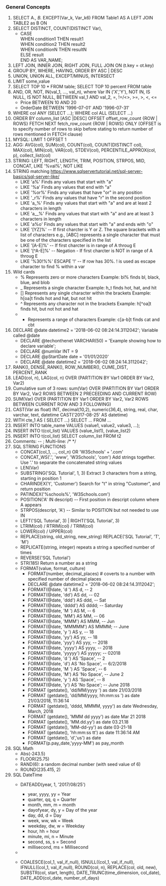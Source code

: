 ### General Concepts
1. SELECT A.*, B.* EXCEPT(Var_k, Var_k6) FROM Table1 AS A LEFT JOIN TABLE2 as B ON 
2. SELECT DISTINCT, COUNT(DISTINCT Var), 
   * CASE </br>
    WHEN condition1 THEN result1 </br>
    WHEN condition2 THEN result2 </br>
    WHEN conditionN THEN resultN </br>
    ELSE result </br>
    END AS VAR_NAME; </br>
3. LEFT JOIN, INNER JOIN, RIGHT JOIN, FULL JOIN ON (t.key = ot.key)
4. GROUP BY, WHERE, HAVING, ORDER BY ASC | DESC
5. UNION, UNION ALL, EXCEPT/MINUS, INTERSECT
6. LIMIT some_value
7. SELECT TOP 10 * FROM table; SELECT TOP 10 percent FROM table
8. AND, OR, NOT, IN(val_1, ..., val_n), where Var IN ('X','Y'), NOT IN, IS NULL, IS NOT NULL, BETWEEN val_1 AND val_2, =, !=/<>, >=, >, <, <=
    * Price BETWEEN 10 AND 20
    * OrderDate BETWEEN '1996-07-01' AND '1996-07-31'
9. WHERE col ANY (SELECT ...); WHERE col ALL (SELECT ...)
10. ORDER BY column_list [ASC |DESC] OFFSET offset_row_count {ROW | ROWS} FETCH NEXT fetch_row_count {ROW | ROWS} ONLY  (OFFSET is to specify number of rows to skip before stating to return number of rows mentioned in FETCH clause) 
11. MYSQL: LIMIT 1 OFFSET 1
12. AGG: AVG(col), SUM(col), COUNT(col), COUNT(DISTINCT col), MAX(col), MIN(col), VAR(col), STDEV(col), PERCENTILE_APPROX(col, p), collect_list(col)
13. STRING: LEFT, RIGHT, LENGTH, TRIM, POSITION, STRPOS, MID, CONCAT, LIKE '%val%', NOT LIKE
14. STRING matching https://www.sqlservertutorial.net/sql-server-basics/sql-server-like/
    * LIKE 'a%'	Finds any values that start with "a"
    * LIKE '%a'	Finds any values that end with "a"
    * LIKE '%or%'	Finds any values that have "or" in any position
    * LIKE '_r%'	Finds any values that have "r" in the second position
    * LIKE 'a_%'	Finds any values that start with "a" and are at least 2 characters in length
    * LIKE 'a__%'	Finds any values that start with "a" and are at least 3 characters in length
    * LIKE 'a%o'	Finds any values that start with "a" and ends with "o"
    * LIKE '[YZ]%' -- If first charcter is Y or Z. The square brackets with a list of characters e.g., [ABC] represents a single character that must be one of the characters specified in the list
    * LIKE '[A-E]%' -- If first charcter is in range of A throug E
    * LIKE '[^A-E]%' -- Negation -  If first charcter is NOT in range of A throug E
    * LIKE '%30!%%'  ESCAPE '!' -- If row has 30%. ! is used as escape character to find % within a var
15. Wild cards
    * %	Represents zero or more characters	Example: bl% finds bl, black, blue, and blob
    * _	Represents a single character	Example: h_t finds hot, hat, and hit
    * []	Represents any single character within the brackets	Example: h[oa]t finds hot and hat, but not hit
    * ^	Represents any character not in the brackets	Example: h[^oa]t finds hit, but not hot and hat
    * -	Represents a range of characters	Example: c[a-b]t finds cat and cbt
16. DECLARE @date datetime2 = '2018-06-02 08:24:14.3112042'; Variable called @date
    * DECLARE @techonthenet VARCHAR(50) = 'Example showing how to declare variable';
    * DECLARE @numVar INT = 9
    * DECLARE @pStartDate date = '01/01/2020'
    * DECLARE @date datetime2 = '2018-06-02 08:24:14.3112042';
17. RANK(), DENSE_RANK(), ROW_NUMBER(), CUME_DIST, PERCENT_RANK
19. LEAD(col, n), LAG(col, n) OVER (PARTITION BY Var1 ORDER BY Var2, Var2)
20. Cumulative sum of 3 rows: sum(Var) OVER (PARTITION BY Var1 ORDER BY Var2, Var2 ROWS BETWEEN 2 PRECEEDING AND CURRENT ROW)
21. SUM(Var) OVER (PARTITION BY Var1 ORDER BY Var2, Var2 ROWS BETWEEN CURRENT ROW AND 3 FOLLOWING)
22. CAST(Var as float) INT, decimal(10,2), numeric(36,4), string, real, char, varchar, text, datetime CAST('2017-08-25' AS datetime)
23. WITH cte_1 AS ( SELECT ...) SELECT ... FROM ...
24. INSERT INTO table_name VALUES (value1, value2, value3, ...);
25. INSERT INTO t(col_list) VALUES (value_list1), (value_list2)
26. INSERT INTO t(col_list) SELECT column_list FROM t2
27. Comments: -- ; Multi-line: /*  */
28. SQL STRING FUNCTIONS 
    * CONCAT(col_1, ..., col_n)  OR 'W3Schools' + '.com'
    * CONCAT_WS('.', 'www', 'W3Schools', 'com')  Add strings together. Use '.' to separate the concatenated string values
    * LEN(Var)
    * SUBSTRING('SQL Tutorial', 1, 3)  Extract 3 characters from a string, starting in position 1
    * CHARINDEX('t', 'Customer') Search for "t" in string "Customer", and return position
    * PATINDEX('%schools%', 'W3Schools.com')
    * POSITION('A' IN descript) -- First position in descript column where A appears
    * STRPOS(descript, 'A') -- Similar to POSITION but not needed to use IN 
    * LEFT('SQL Tutorial', 3) | RIGHT('SQL Tutorial', 3)
    * LTRIM(col) / RTRIM(col) / TRIM(col)
    * LOWER(col) / UPPER(col)
    * REPLACE(string, old_string, new_string) REPLACE('SQL Tutorial', 'T', 'M') 
    * REPLICATE(string, integer) repeats a string a specified number of times
    * REVERSE('SQL Tutorial')
    * STR(185) Return a number as a string
    * FORMAT(value, format, culture)
      * FORMAT(number, decimal_places) # coverts to a number with specified number of decimal places
      * DECLARE @date datetime2 = '2018-06-02 08:24:14.3112042';
      * FORMAT(@date, 'd ') AS d,   -- 2
      * FORMAT(@date, 'dd') AS dd, -- 02
      * FORMAT(@date, 'ddd') AS ddd, -- Sat
      * FORMAT(@date, 'dddd') AS dddd; -- Saturday
      * FORMAT(@date, 'M ') AS M, -- 6
      * FORMAT(@date, 'MM') AS MM, -- 06
      * FORMAT(@date, 'MMM') AS MMM, -- Jun
      * FORMAT(@date, 'MMMMM') AS MMMM; --  June
      * FORMAT(@date, 'y ') AS y, -- 18
      * FORMAT(@date, 'yy') AS yy, -- 18
      * FORMAT(@date, 'yyy') AS yyy, -- 2018
      * FORMAT(@date, 'yyyy') AS yyyy, -- 2018
      * FORMAT(@date, 'yyyyy') AS yyyyy;  --  02018
      * FORMAT(@date, 'd ') AS 'Space', --  2
      * FORMAT(@date, 'd') AS 'No Space', -- 6/2/2018
      * FORMAT(@date, 'M ') AS 'Space', -- 6
      * FORMAT(@date, 'M') AS 'No Space', -- June 2
      * FORMAT(@date, 'y ') AS 'Space', -- 8
      * FORMAT(@date, 'y') AS 'No Space';  -- June 2018
      * FORMAT (getdate(), 'dd/MM/yyyy ') as date	21/03/2018
      * FORMAT (getdate(), 'dd/MM/yyyy, hh:mm:ss ') as date	21/03/2018, 11:36:14
      * FORMAT (getdate(), 'dddd, MMMM, yyyy') as date	Wednesday, March, 2018
      * FORMAT (getdate(), 'MMM dd yyyy') as date	Mar 21 2018
      * FORMAT (getdate(), 'MM.dd.yy') as date	03.21.18
      * FORMAT (getdate(), 'MM-dd-yy') as date	03-21-18
      * FORMAT (getdate(), 'hh:mm:ss tt') as date	11:36:14 AM
      * FORMAT (getdate(), 'd','us') as date    
      * FORMAT(p.pay_date,'yyyy-MM') as pay_month
29. SQL Math
    * Abs(-243.5)
    * FLOOR(25.75)
    * RAND(6): a random decimal number (with seed value of 6)
    * ROUND(235.415, 2)
30. SQL DateTime
    * DATEADD(year, 1, '2017/08/25')
      * year, yyyy, yy = Year
      * quarter, qq, q = Quarter
      * month, mm, m = month
      * dayofyear, dy, y = Day of the year
      * day, dd, d = Day
      * week, ww, wk = Week
      * weekday, dw, w = Weekday
      * hour, hh = hour
      * minute, mi, n = Minute
      * second, ss, s = Second
      * millisecond, ms = Millisecond
    * 

    * COALESCE(col_1, val_if_null), ISNULL((col_1, val_if_null), IFNULL((col_1, val_if_null),  ROUND(col, n), REPLACE(col, old, new), SUBSTR(col, start, length),  DATE_TRUNC(time_dimension, col_date), DATE_ADD(col_date, number_of_days)
